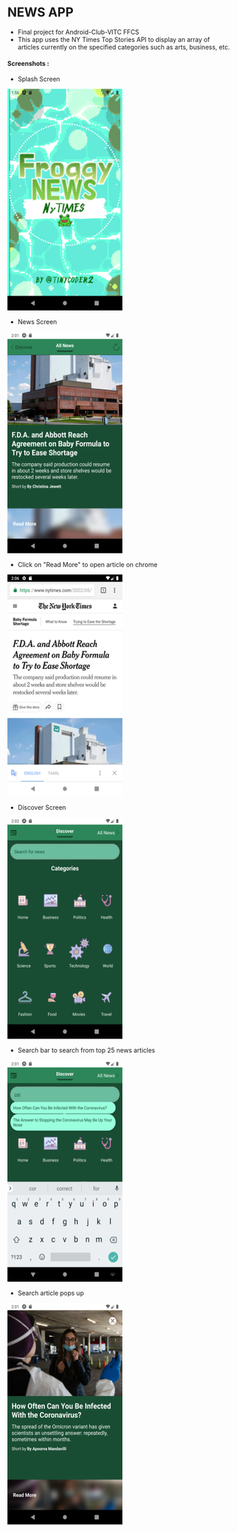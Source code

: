 # NEWS APP
- Final project for Android-Club-VITC FFCS
- This app uses the NY Times Top Stories API to display an array of articles currently on the specified categories such as arts, business, etc.



#### Screenshots :
- Splash Screen
<img src="/screenshots/splashScreen.png" width="260" height="500">

- News Screen 
<img src="/screenshots/newsScreen.png" width="260" height="500">

- Click on "Read More" to open article on chrome 
<img src="/screenshots/nyTimesArticle.png" width="260" height="500">

- Discover Screen 
<img src="/screenshots/discoverScreen.png" width="260" height="500">

- Search bar to search from top 25 news articles 
<img src="/screenshots/searchFeature.png" width="260" height="500">

- Search article pops up  
<img src="/screenshots/searchPopup.png" width="260" height="500">

